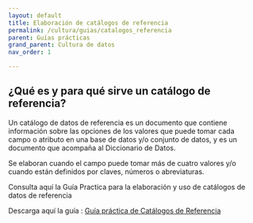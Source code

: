 ```yaml
---
layout: default
title: Elaboración de catálogos de referencia
permalink: /cultura/guias/catalogos_referencia
parent: Guías prácticas
grand_parent: Cultura de datos
nav_order: 1

---
```


<h2>¿Qué es y para qué sirve un catálogo de referencia?</h2>

<p>Un catálogo de datos de referencia es un documento que contiene información sobre las opciones de los valores que puede tomar cada campo o atributo en una base de datos y/o conjunto de datos, y es un documento que acompaña al Diccionario de Datos.</p>

<p>Se elaboran cuando el campo puede tomar más de cuatro valores y/o cuando están definidos por claves, números o abreviaturas.</p>

<p>Consulta aquí la Guía Practica para la elaboración y uso de catálogos de datos de referencia</p>


Descarga aquí la guía : <a target="_blank" href="https://gobcdmx.github.io/politicadedatos/assets/ppts/guia_cat.pdf"  download="guia_catt.pdf">Guía práctica de Catálogos de Referencia</a> 

